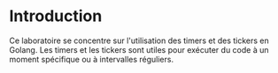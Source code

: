# Introduction

Ce laboratoire se concentre sur l'utilisation des timers et des tickers en Golang. Les timers et les tickers sont utiles pour exécuter du code à un moment spécifique ou à intervalles réguliers.
